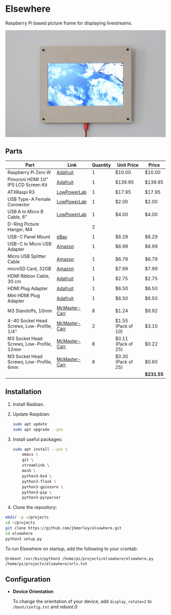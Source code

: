 # Elsewhere

Raspberry Pi based picture frame for displaying livestreams.

![Elsewhere showing a livestream of Earth from the ISS](images/iss.jpg)

## Parts

| **Part**                                   | **Link**                                                     | Quantity | **Unit Price**     | **Price**   |
| ------------------------------------------ | ------------------------------------------------------------ | -------- | ------------------ | ----------- |
| Raspberry Pi Zero W                        | [Adafruit](https://www.adafruit.com/product/3400)            | 1        | $10.00             | $10.00      |
| Pimoroni HDMI 10" IPS LCD Screen Kit       | [Adafruit](https://www.adafruit.com/product/4337)            | 1        | $139.95            | $139.95     |
| ATXRaspi R3                                | [LowPowerLab](https://lowpowerlab.com/shop/product/91)       | 1        | $17.95             | $17.95      |
| USB Type-A Female Connector                | [LowPowerLab](https://lowpowerlab.com/shop/product/91)       | 1        | $2.00              | $2.00       |
| USB A to Micro B Cable, 6"                 | [LowPowerLab](https://lowpowerlab.com/shop/product/91)       | 1        | $4.00              | $4.00       |
| D-Ring Picture Hanger, M4                  |                                                              | 2        |                    |             |
| USB-C Panel Mount                          | [eBay](https://www.ebay.com/itm/143134180140)                | 1        | $6.29              | $6.29       |
| USB-C to Micro USB Adapter                 | [Amazon](https://www.amazon.com/gp/product/B07GH5KJH2/)      | 1        | $6.99              | $6.99       |
| Micro USB Splitter Cable                   | [Amazon](https://www.amazon.com/gp/product/B017OPOG58/)      | 1        | $6.79              | $6.79       |
| microSD Card, 32GB                         | [Amazon](https://www.amazon.com/SAMSUNG-Select-microSDXC-Adapter-MB-ME128HA/dp/B06XWN9Q99) | 1        | $7.99              | $7.99       |
| HDMI Ribbon Cable, 30 cm                   | [Adafruit](https://www.adafruit.com/product/3562)            | 1        | $2.75              | $2.75       |
| HDMI Plug Adapter                          | [Adafruit](https://www.adafruit.com/product/3548)            | 1        | $6.50              | $6.50       |
| Mini HDMI Plug Adapter                     | [Adafruit](https://www.adafruit.com/product/3552)            | 1        | $6.50              | $6.50       |
| M3 Standoffs, 10mm                         | [McMaster-Carr](https://www.mcmaster.com/94868A166/)         | 8        | $1.24              | $9.92       |
| 4-40 Socket Head Screws, Low-Profile, 1/4" | [McMaster-Carr](https://www.mcmaster.com/93615A110/)         | 2        | $1.55 (Pack of 10) | $3.10       |
| M3 Socket Head Screws, Low-Profile, 12mm   | [McMaster-Carr](https://www.mcmaster.com/92855A313/)         | 8        | $0.11 (Pack of 25) | $0.22       |
| M3 Socket Head Screws, Low-Profile, 6mm    | [McMaster-Carr](https://www.mcmaster.com/92855A307/)         | 8        | $0.30 (Pack of 25) | $0.60       |
|                                            |                                                              |          |                    | **$231.55** |

## Installation

1. Install Rasbian.

2. Update Raspbian:

   ```bash
   sudo apt update
   sudo apt upgrade --yes
   ```

3. Install useful packages:

   ```bash
   sudo apt install --yes \
       emacs \
       git \
       streamlink \
       mosh \
       python3-bs4 \
       python3-flask \
       python3-gpiozero \
       python3-pip \
       python3-pycparser
   ```

4.   Clone the repository:

   ```bash
   mkdir -p ~/projects
   cd ~/projects
   git clone https://github.com/jbmorley/elsewhere.git
   cd elsewhere
   python3 setup.py
   ```

To run Elsewhere on startup, add the following to your crontab:

```
@reboot /usr/bin/python3 /home/pi/projects/elsewhere/elsewhere.py /home/pi/projects/elsewhere/urls.txt
```

## Configuration

- **Device Orientation**

  To change the orientation of your device, add `display_rotate=2` to `/boot/config.txt` and reboot.0
